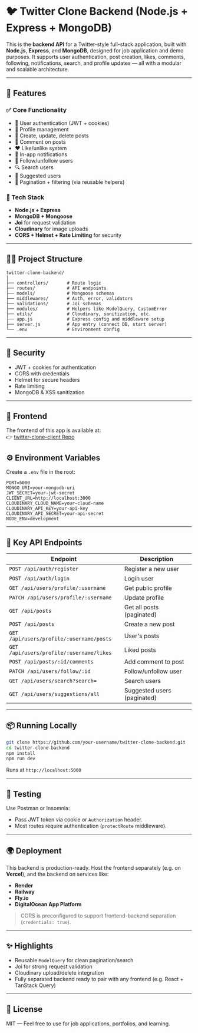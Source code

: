 # 🐦 Twitter Clone Backend (Node.js + Express + MongoDB)

This is the **backend API** for a Twitter-style full-stack application, built with **Node.js**, **Express**, and **MongoDB**, designed for job application and demo purposes. It supports user authentication, post creation, likes, comments, following, notifications, search, and profile updates — all with a modular and scalable architecture.

---

## 🚀 Features

### ✅ Core Functionality

- 🔐 User authentication (JWT + cookies)
- 👤 Profile management
- 📝 Create, update, delete posts
- 💬 Comment on posts
- ❤️ Like/unlike system
- 🔔 In-app notifications
- 🤝 Follow/unfollow users
- 🔍 Search users
- 🧠 Suggested users
- 📄 Pagination + filtering (via reusable helpers)

### 🧰 Tech Stack

- **Node.js + Express**
- **MongoDB + Mongoose**
- **Joi** for request validation
- **Cloudinary** for image uploads
- **CORS + Helmet + Rate Limiting** for security

---

## 🧑‍💻 Project Structure

```
twitter-clone-backend/
│
├── controllers/       # Route logic
├── routes/            # API endpoints
├── models/            # Mongoose schemas
├── middlewares/       # Auth, error, validators
├── validations/       # Joi schemas
├── modules/           # Helpers like ModelQuery, CustomError
├── utils/             # Cloudinary, sanitization, etc.
├── app.js             # Express config and middleware setup
├── server.js          # App entry (connect DB, start server)
└── .env               # Environment config
```

---

## 🔐 Security

- JWT + cookies for authentication
- CORS with credentials
- Helmet for secure headers
- Rate limiting
- MongoDB & XSS sanitization

---

## 🔗 Frontend

The frontend of this app is available at:  
👉 [twitter-clone-client Repo](https://github.com/MkdirRaiden/twitter-clone-client.git)

## ⚙️ Environment Variables

Create a `.env` file in the root:

```
PORT=5000
MONGO_URI=your-mongodb-uri
JWT_SECRET=your-jwt-secret
CLIENT_URL=http://localhost:3000
CLOUDINARY_CLOUD_NAME=your-cloud-name
CLOUDINARY_API_KEY=your-api-key
CLOUDINARY_API_SECRET=your-api-secret
NODE_ENV=development
```

---

## 🔗 Key API Endpoints

| Endpoint                                 | Description                 |
| ---------------------------------------- | --------------------------- |
| `POST /api/auth/register`                | Register a new user         |
| `POST /api/auth/login`                   | Login user                  |
| `GET /api/users/profile/:username`       | Get public profile          |
| `PATCH /api/users/profile/:username`     | Update profile              |
| `GET /api/posts`                         | Get all posts (paginated)   |
| `POST /api/posts`                        | Create a new post           |
| `GET /api/users/profile/:username/posts` | User's posts                |
| `GET /api/users/profile/:username/likes` | Liked posts                 |
| `POST /api/posts/:id/comments`           | Add comment to post         |
| `PATCH /api/users/follow/:id`            | Follow/unfollow user        |
| `GET /api/users/search?search=`          | Search users                |
| `GET /api/users/suggestions/all`         | Suggested users (paginated) |

---

## 📦 Running Locally

```bash
git clone https://github.com/your-username/twitter-clone-backend.git
cd twitter-clone-backend
npm install
npm run dev
```

Runs at `http://localhost:5000`

---

## 🧪 Testing

Use Postman or Insomnia:

- Pass JWT token via cookie or `Authorization` header.
- Most routes require authentication (`protectRoute` middleware).

---

## 🌍 Deployment

This backend is production-ready. Host the frontend separately (e.g. on **Vercel**), and the backend on services like:

- **Render**
- **Railway**
- **Fly.io**
- **DigitalOcean App Platform**

> CORS is preconfigured to support frontend-backend separation (`credentials: true`).

---

## ✨ Highlights

- Reusable `ModelQuery` for clean pagination/search
- Joi for strong request validation
- Cloudinary upload/delete integration
- Fully separated backend ready to pair with any frontend (e.g. React + TanStack Query)

---

## 📝 License

MIT — Feel free to use for job applications, portfolios, and learning.
